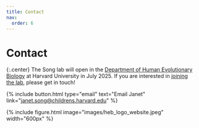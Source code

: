 ```yaml
---
title: Contact
nav:
  order: 6
---
```


# Contact

{:.center}
The Song lab will open in the [Department of Human Evolutionary Biology](https://heb.fas.harvard.edu/home) at Harvard University in July 2025. If you are interested in [joining the lab](../joinus), please get in touch!

{%
  include button.html
  type="email"
  text="Email Janet"
  link="janet.song@childrens.harvard.edu"
%}

<!-- Peabody Museum
11 Divinity Avenue
Cambridge, MA 02138 -->

{%
  include figure.html
  image="images/heb_logo_website.jpeg"
  width="600px"
%}
